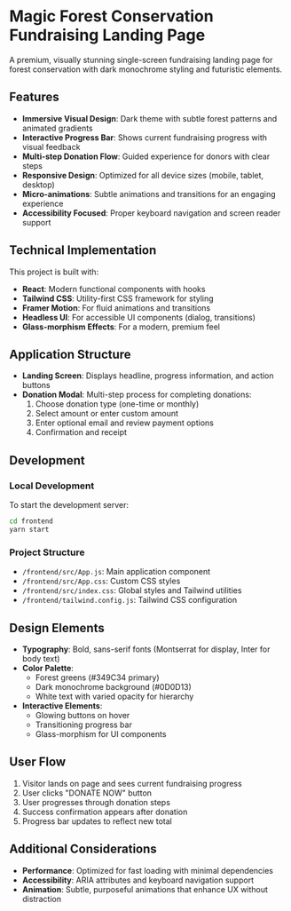 # Magic Forest Conservation Fundraising Landing Page

A premium, visually stunning single-screen fundraising landing page for forest conservation with dark monochrome styling and futuristic elements.

## Features

- **Immersive Visual Design**: Dark theme with subtle forest patterns and animated gradients
- **Interactive Progress Bar**: Shows current fundraising progress with visual feedback
- **Multi-step Donation Flow**: Guided experience for donors with clear steps
- **Responsive Design**: Optimized for all device sizes (mobile, tablet, desktop)
- **Micro-animations**: Subtle animations and transitions for an engaging experience
- **Accessibility Focused**: Proper keyboard navigation and screen reader support

## Technical Implementation

This project is built with:

- **React**: Modern functional components with hooks
- **Tailwind CSS**: Utility-first CSS framework for styling
- **Framer Motion**: For fluid animations and transitions
- **Headless UI**: For accessible UI components (dialog, transitions)
- **Glass-morphism Effects**: For a modern, premium feel

## Application Structure

- **Landing Screen**: Displays headline, progress information, and action buttons
- **Donation Modal**: Multi-step process for completing donations:
  1. Choose donation type (one-time or monthly)
  2. Select amount or enter custom amount 
  3. Enter optional email and review payment options
  4. Confirmation and receipt

## Development

### Local Development

To start the development server:

```bash
cd frontend
yarn start
```

### Project Structure

- `/frontend/src/App.js`: Main application component
- `/frontend/src/App.css`: Custom CSS styles
- `/frontend/src/index.css`: Global styles and Tailwind utilities
- `/frontend/tailwind.config.js`: Tailwind CSS configuration

## Design Elements

- **Typography**: Bold, sans-serif fonts (Montserrat for display, Inter for body text)
- **Color Palette**: 
  - Forest greens (#349C34 primary)
  - Dark monochrome background (#0D0D13)
  - White text with varied opacity for hierarchy
- **Interactive Elements**:
  - Glowing buttons on hover
  - Transitioning progress bar
  - Glass-morphism for UI components

## User Flow

1. Visitor lands on page and sees current fundraising progress
2. User clicks "DONATE NOW" button
3. User progresses through donation steps
4. Success confirmation appears after donation
5. Progress bar updates to reflect new total

## Additional Considerations

- **Performance**: Optimized for fast loading with minimal dependencies
- **Accessibility**: ARIA attributes and keyboard navigation support
- **Animation**: Subtle, purposeful animations that enhance UX without distraction
